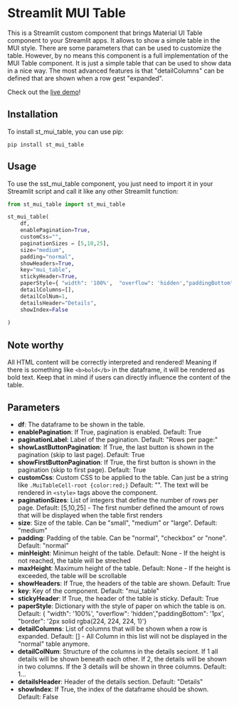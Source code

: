 # 

# Streamlit MUI Table

This is a Streamlit custom component that brings Material UI Table component to your Streamlit apps. It allows to show a simple table in the MUI style. There are some parameters that can be used to customize the table. However, by no means this component is a full implementation of the MUI Table component. It is just a simple table that can be used to show data in a nice way. The most advanced features is that "detailColumns" can be defined that are shown when a row gest "expanded". 

Check out the [live demo](https://st-mui-table.streamlit.app/)!

## Installation

To install st_mui_table, you can use pip:

````
pip install st_mui_table
````

## Usage

To use the sst_mui_table component, you just need to import it in your Streamlit script and call it like any other Streamlit function:

```` python
from st_mui_table import st_mui_table
````
```` python
st_mui_table(
    df,
    enablePagination=True,
    customCss="",
    paginationSizes = [5,10,25],
    size="medium",
    padding="normal",
    showHeaders=True,
    key="mui_table",
    stickyHeader=True,
    paperStyle={ "width": '100%',  "overflow": 'hidden',"paddingBottom": '1px', "border": '2px solid rgba(224, 224, 224, 1)'},
    detailColumns=[],
    detailColNum=1,
    detailsHeader="Details",
    showIndex=False
    
)
````

## Note worthy
All HTML content will be correctly interpreted and rendered! Meaning if there is something like `<b>bold</b>` in the dataframe, it will be rendered as bold text. 
Keep that in mind if users can directly influence the content of the table.

## Parameters

- **df**: The dataframe to be shown in the table.
- **enablePagination**: If True, pagination is enabled. Default: True
- **paginationLabel**:  Label of the pagination. Default: "Rows per page:"
- **showLastButtonPagination**: If True, the last button is shown in the pagination (skip to last page). Default: True
- **showFirstButtonPagination**: If True, the first button is shown in the pagination (skip to first page). Default: True
- **customCss**: Custom CSS to be applied to the table. Can just be a string like  `.MuiTableCell-root {color:red;}`  Default: "". The text will be rendered in `<style>` tags above the component.
- **paginationSizes**: List of integers that define the number of rows per page. Default: [5,10,25] - The first number defined the amount of rows that will be displayed when the table first renders
- **size**: Size of the table. Can be "small", "medium" or "large". Default: "medium"
- **padding**: Padding of the table. Can be "normal", "checkbox" or "none". Default: "normal"
- **minHeight**: Minimun height of the table. Default: None - If the height is not reached, the table will be streched
- **maxHeight**: Maximum height of the table. Default: None - If the height is exceeded, the table will be scrollable
- **showHeaders**: If True, the headers of the table are shown. Default: True
- **key**: Key of the component. Default: "mui_table"
- **stickyHeader**: If True, the header of the table is sticky. Default: True
- **paperStyle**: Dictionary with the style of paper on which the table is on. Default: { "width": '100%',  "overflow": 'hidden',"paddingBottom": '1px', "border": '2px solid rgba(224, 224, 224, 1)'}
- **detailColumns**: List of columns that will be shown when a row is expanded. Default: [] - All Column in this list will not be displayed in the "normal" table anymore.
- **detailColNum**: Structure of the columns in the details seciont. If 1 all details will be shown beneath each other. If 2, the details will be shown in two columns. If the 3 details will be shown in three columns. Default: 1...
- **detailsHeader**: Header of the details section. Default: "Details"
- **showIndex**: If True, the index of the dataframe should be shown. Default: False